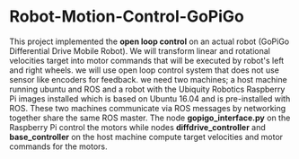 # Robot-Motion-Control-GoPiGo
This project implemented the **open loop control** on an actual robot (GoPiGo Differential Drive Mobile Robot). We will transform linear and rotational velocities target into motor commands that will be executed by robot's left and right wheels. we will 
use open loop control system that does not use sensor like encoders for feedback.
we need two machines; a host machine running ubuntu and ROS and a robot with the Ubiquity Robotics Raspberry Pi images installed which is based on Ubuntu 16.04 and is pre-installed with ROS.
These two machines communicate via ROS messages by networking together share the same ROS master. The node **gopigo_interface.py** on the Raspberry Pi control the motors while nodes **diffdrive_controller** and **base_controller** on the host machine compute target velocities and motor commands for the motors.
